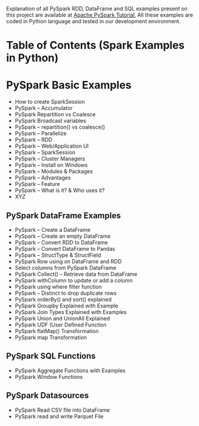 Explanation of all PySpark RDD, DataFrame and SQL examples present on this project are available at [Apache PySpark Tutorial](https://sparkbyexamples.com/pyspark-tutorial/), All these examples are coded in Python language and tested in our development environment.

# Table of Contents (Spark Examples in Python)

# PySpark Basic Examples
- How to create SparkSession
- PySpark – Accumulator
- PySpark Repartition vs Coalesce
- PySpark Broadcast variables
- PySpark – repartition() vs coalesce()
- PySpark – Parallelize
- PySpark – RDD
- PySpark – Web/Application UI
- PySpark – SparkSession
- PySpark – Cluster Managers
- PySpark – Install on Windows
- PySpark – Modules & Packages
- PySpark – Advantages
- PySpark – Feature
- PySpark – What is it? & Who uses it?
- XYZ


## PySpark DataFrame Examples 
- PySpark – Create a DataFrame
- PySpark – Create an empty DataFrame
- PySpark – Convert RDD to DataFrame
- PySpark – Convert DataFrame to Pandas
- PySpark – StructType & StructField
- PySpark Row using on DataFrame and RDD
- Select columns from PySpark DataFrame 
- PySpark Collect() – Retrieve data from DataFrame
- PySpark withColumn to update or add a column
- PySpark using where filter function 
- PySpark – Distinct to drop duplicate rows 
- PySpark orderBy() and sort() explained
- PySpark Groupby Explained with Example
- PySpark Join Types Explained with Examples
- PySpark Union and UnionAll Explained
- PySpark UDF (User Defined Function
- PySpark flatMap() Transformation
- PySpark map Transformation


## PySpark SQL Functions
- PySpark Aggregate Functions with Examples
- PySpark Window Functions


## PySpark Datasources
- PySpark Read CSV file into DataFrame
- PySpark read and write Parquet File

